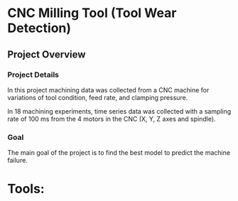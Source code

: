 # CNC Milling Tool (Tool Wear Detection)
## Project Overview
### Project Details
In this project machining data was collected from a CNC machine for variations of tool condition, feed rate, and clamping pressure.

In 18 machining experiments, time series data was collected with a sampling rate of 100 ms from the 4 motors in the CNC (X, Y, Z axes and spindle).
### Goal
The main goal of the project is to find the best model to predict the machine failure.
# Tools:

